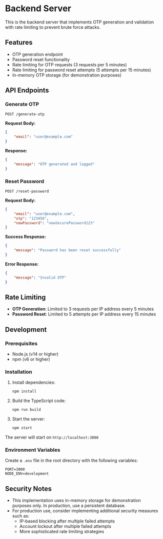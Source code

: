 # Backend Server

This is the backend server that implements OTP generation and validation with rate limiting to prevent brute force attacks.

## Features

- OTP generation endpoint
- Password reset functionality
- Rate limiting for OTP requests (3 requests per 5 minutes)
- Rate limiting for password reset attempts (5 attempts per 15 minutes)
- In-memory OTP storage (for demonstration purposes)

## API Endpoints

### Generate OTP
```
POST /generate-otp
```
**Request Body:**
```json
{
    "email": "user@example.com"
}
```

**Response:**
```json
{
    "message": "OTP generated and logged"
}
```

### Reset Password
```
POST /reset-password
```
**Request Body:**
```json
{
    "email": "user@example.com",
    "otp": "123456",
    "newPassword": "newSecurePassword123"
}
```

**Success Response:**
```json
{
    "message": "Password has been reset successfully"
}
```

**Error Response:**
```json
{
    "message": "Invalid OTP"
}
```

## Rate Limiting

- **OTP Generation**: Limited to 3 requests per IP address every 5 minutes
- **Password Reset**: Limited to 5 attempts per IP address every 15 minutes

## Development

### Prerequisites
- Node.js (v14 or higher)
- npm (v6 or higher)

### Installation

1. Install dependencies:
   ```bash
   npm install
   ```

2. Build the TypeScript code:
   ```bash
   npm run build
   ```

3. Start the server:
   ```bash
   npm start
   ```

The server will start on `http://localhost:3000`

### Environment Variables

Create a `.env` file in the root directory with the following variables:

```
PORT=3000
NODE_ENV=development
```

## Security Notes

- This implementation uses in-memory storage for demonstration purposes only. In production, use a persistent database.
- For production use, consider implementing additional security measures such as:
  - IP-based blocking after multiple failed attempts
  - Account lockout after multiple failed attempts
  - More sophisticated rate limiting strategies